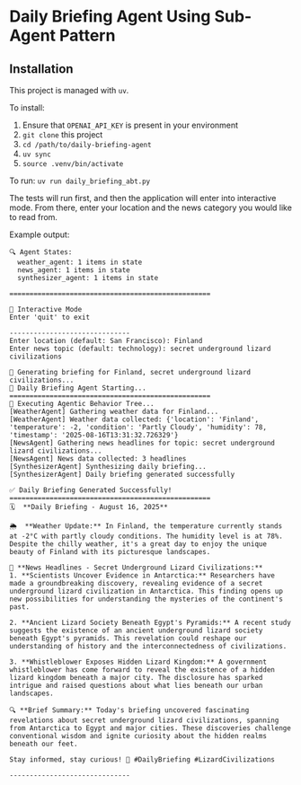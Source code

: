 # Daily Briefing Agent Using Sub-Agent Pattern

## Installation
This project is managed with `uv`.

To install:
1. Ensure that `OPENAI_API_KEY` is present in your environment
2. `git clone` this project
3. `cd /path/to/daily-briefing-agent`
4. `uv sync`
5. `source .venv/bin/activate`

To run:
`uv run daily_briefing_abt.py`

The tests will run first, and then the application will enter into interactive mode.
From there, enter your location and the news category you would like to read from.

Example output:
```
🔍 Agent States:
  weather_agent: 1 items in state
  news_agent: 1 items in state
  synthesizer_agent: 1 items in state

==================================================

🎯 Interactive Mode
Enter 'quit' to exit

------------------------------
Enter location (default: San Francisco): Finland
Enter news topic (default: technology): secret underground lizard civilizations

🎯 Generating briefing for Finland, secret underground lizard civilizations...
🤖 Daily Briefing Agent Starting...
==================================================
🌳 Executing Agentic Behavior Tree...
[WeatherAgent] Gathering weather data for Finland...
[WeatherAgent] Weather data collected: {'location': 'Finland', 'temperature': -2, 'condition': 'Partly Cloudy', 'humidity': 78, 'timestamp': '2025-08-16T13:31:32.726329'}
[NewsAgent] Gathering news headlines for topic: secret underground lizard civilizations...
[NewsAgent] News data collected: 3 headlines
[SynthesizerAgent] Synthesizing daily briefing...
[SynthesizerAgent] Daily briefing generated successfully

✅ Daily Briefing Generated Successfully!
==================================================
🗓️  **Daily Briefing - August 16, 2025**

🌦️  **Weather Update:** In Finland, the temperature currently stands at -2°C with partly cloudy conditions. The humidity level is at 78%. Despite the chilly weather, it's a great day to enjoy the unique beauty of Finland with its picturesque landscapes.

📰 **News Headlines - Secret Underground Lizard Civilizations:**
1. **Scientists Uncover Evidence in Antarctica:** Researchers have made a groundbreaking discovery, revealing evidence of a secret underground lizard civilization in Antarctica. This finding opens up new possibilities for understanding the mysteries of the continent's past.

2. **Ancient Lizard Society Beneath Egypt's Pyramids:** A recent study suggests the existence of an ancient underground lizard society beneath Egypt's pyramids. This revelation could reshape our understanding of history and the interconnectedness of civilizations.

3. **Whistleblower Exposes Hidden Lizard Kingdom:** A government whistleblower has come forward to reveal the existence of a hidden lizard kingdom beneath a major city. The disclosure has sparked intrigue and raised questions about what lies beneath our urban landscapes.

🔍 **Brief Summary:** Today's briefing uncovered fascinating revelations about secret underground lizard civilizations, spanning from Antarctica to Egypt and major cities. These discoveries challenge conventional wisdom and ignite curiosity about the hidden realms beneath our feet.

Stay informed, stay curious! 🦎 #DailyBriefing #LizardCivilizations

------------------------------
```

